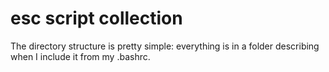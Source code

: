 # esc script collection

The directory structure is pretty simple: everything is in a folder
describing when I include it from my .bashrc.
